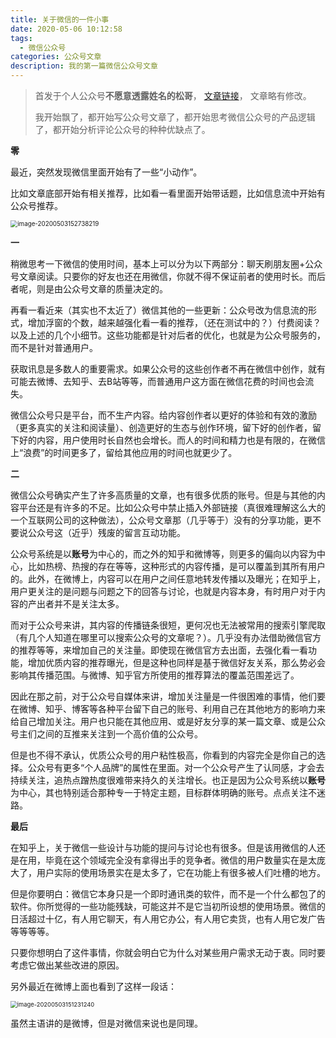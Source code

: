 ```yaml
---
title: 关于微信的一件小事
date: 2020-05-06 10:12:58
tags:
  - 微信公众号
categories: 公众号文章
description: 我的第一篇微信公众号文章
---
```


> 首发于个人公众号**不愿意透露姓名的松哥**， [文章链接](https://mp.weixin.qq.com/s/wYHRxYCJoi1L6r0mJqV0uQ)， 文章略有修改。
>
> 我开始飘了，都开始写公众号文章了，都开始思考微信公众号的产品逻辑了，都开始分析评论公众号的种种优缺点了。

**零**

最近，突然发现微信里面开始有了一些“小动作”。

比如文章底部开始有相关推荐，比如看一看里面开始带话题，比如信息流中开始有公众号推荐。

<img src="E:%5Cblog%5Cgithub%5Csource%5C_posts%5Cwechat-account%5C111" alt="image-20200503152738219" style="zoom:70%;" />

**一**

稍微思考一下微信的使用时间，基本上可以分为以下两部分：聊天刷朋友圈+公众号文章阅读。只要你的好友也还在用微信，你就不得不保证前者的使用时长。而后者呢，则是由公众号文章的质量决定的。

再看一看近来（其实也不太近了）微信其他的一些更新：公众号改为信息流的形式，增加浮窗的个数，越来越强化看一看的推荐，（还在测试中的？）付费阅读？以及上述的几个小细节。这些功能都是针对后者的优化，也就是为公众号服务的，而不是针对普通用户。

获取讯息是多数人的重要需求。如果公众号的这些创作者不再在微信中创作，就有可能去微博、去知乎、去B站等等，而普通用户这方面在微信花费的时间也会流失。

微信公众号只是平台，而不生产内容。给内容创作者以更好的体验和有效的激励（更多真实的关注和阅读量）、创造更好的生态与创作环境，留下好的创作者，留下好的内容，用户使用时长自然也会增长。而人的时间和精力也是有限的，在微信上“浪费”的时间更多了，留给其他应用的时间也就更少了。

**二**

微信公众号确实产生了许多高质量的文章，也有很多优质的账号。但是与其他的内容平台还是有许多的不足。比如公众号中禁止插入外部链接（真很难理解这么大的一个互联网公司的这种做法），公众号文章那（几乎等于）没有的分享功能，更不要说公众号这（近乎）残废的留言互动功能。

公众号系统是以**账号**为中心的，而之外的知乎和微博等，则更多的偏向以内容为中心，比如热榜、热搜的存在等等，这种形式的内容传播，是可以覆盖到其所有用户的。此外，在微博上，内容可以在用户之间任意地转发传播以及曝光；在知乎上，用户更关注的是问题与问题之下的回答与讨论，也就是内容本身，有时用户对于内容的产出者并不是关注太多。

而对于公众号来讲，其内容的传播链条很短，更何况也无法被常用的搜索引擎爬取（有几个人知道在哪里可以搜索公众号的文章呢？）。几乎没有办法借助微信官方的推荐等等，来增加自己的关注量。即使现在微信官方去出面，去强化看一看功能，增加优质内容的推荐曝光，但是这种也同样是基于微信好友关系，那么势必会影响其传播范围。与微博、知乎官方所使用的推荐算法的覆盖范围差远了。

因此在那之前，对于公众号自媒体来讲，增加关注量是一件很困难的事情，他们要在微博、知乎、博客等各种平台留下自己的账号、利用自己在其他地方的影响力来给自己增加关注。用户也只能在其他应用、或是好友分享的某一篇文章、或是公众号主们之间的互推来关注到一个高价值的公众号。

但是也不得不承认，优质公众号的用户粘性极高，你看到的内容完全是你自己的选择。公众号有更多“个人品牌”的属性在里面。对一个公众号产生了认同感，才会去持续关注，追热点蹭热度很难带来持久的关注增长。也正是因为公众号系统以**账号**为中心，其也特别适合那种专一于特定主题，目标群体明确的账号。点点关注不迷路。

**最后**

在知乎上，关于微信一些设计与功能的提问与讨论也有很多。但是该用微信的人还是在用，毕竟在这个领域完全没有拿得出手的竞争者。微信的用户数量实在是太庞大了，用户实际的使用场景实在是太多了，它在功能上有很多被人们吐槽的地方。

但是你要明白：微信它本身只是一个即时通讯类的软件，而不是一个什么都包了的软件。你所觉得的一些功能残缺，可能这并不是它当初所设想的使用场景。微信的日活超过十亿，有人用它聊天，有人用它办公，有人用它卖货，也有人用它发广告等等等等。

只要你想明白了这件事情，你就会明白它为什么对某些用户需求无动于衷。同时要考虑它做出某些改进的原因。

另外最近在微博上面也看到了这样一段话：

<img src="E:%5Cblog%5Cgithub%5Csource%5C_posts%5Cwechat-account%5C222.jpg" alt="image-20200503151231240" style="zoom:67%;" />

虽然主语讲的是微博，但是对微信来说也是同理。

